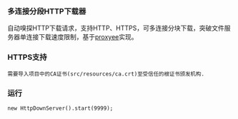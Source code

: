 ### 多连接分段HTTP下载器
自动嗅探HTTP下载请求，支持HTTP、HTTPS，可多连接分块下载，突破文件服务器单连接下载速度限制，基于[proxyee](https://github.com/monkeyWie/proxyee)实现。
### HTTPS支持
    需要导入项目中的CA证书(src/resources/ca.crt)至受信任的根证书颁发机构.
### 运行
```
new HttpDownServer().start(9999);
```